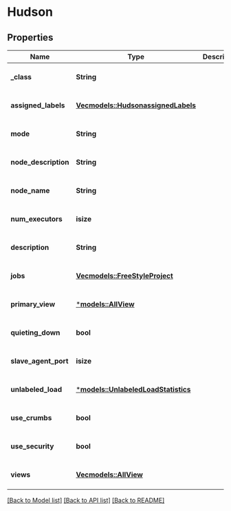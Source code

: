 # Hudson

## Properties
Name | Type | Description | Notes
------------ | ------------- | ------------- | -------------
**_class** | **String** |  | [optional] [default to None]
**assigned_labels** | [**Vec<models::HudsonassignedLabels>**](HudsonassignedLabels.md) |  | [optional] [default to None]
**mode** | **String** |  | [optional] [default to None]
**node_description** | **String** |  | [optional] [default to None]
**node_name** | **String** |  | [optional] [default to None]
**num_executors** | **isize** |  | [optional] [default to None]
**description** | **String** |  | [optional] [default to None]
**jobs** | [**Vec<models::FreeStyleProject>**](FreeStyleProject.md) |  | [optional] [default to None]
**primary_view** | [***models::AllView**](AllView.md) |  | [optional] [default to None]
**quieting_down** | **bool** |  | [optional] [default to None]
**slave_agent_port** | **isize** |  | [optional] [default to None]
**unlabeled_load** | [***models::UnlabeledLoadStatistics**](UnlabeledLoadStatistics.md) |  | [optional] [default to None]
**use_crumbs** | **bool** |  | [optional] [default to None]
**use_security** | **bool** |  | [optional] [default to None]
**views** | [**Vec<models::AllView>**](AllView.md) |  | [optional] [default to None]

[[Back to Model list]](../README.md#documentation-for-models) [[Back to API list]](../README.md#documentation-for-api-endpoints) [[Back to README]](../README.md)


